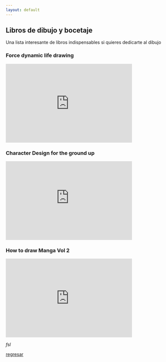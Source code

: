```yaml
---
layout: default
---
```


## Libros de dibujo y bocetaje

Una lista interesante de libros indispensables si quieres dedicarte al dibujo

### Force dynamic life drawing

<iframe src="https://archive.org/embed/force-dynamic-life-drawing-10th-anniversary-edition-pdfdrive-espanol" width="400" height="250" frameborder="0" webkitallowfullscreen="true" mozallowfullscreen="true" allowfullscreen></iframe>

### Character Design for the ground up

<iframe style="width:400px;height:250px" src="https://online.anyflip.com/ufiik/kgiw/index.html"  seamless="seamless" scrolling="no" frameborder="0" allowtransparency="true" allowfullscreen="true" ></iframe>

### How to draw Manga Vol 2

<iframe src="https://archive.org/embed/MoreHowToDrawMangaVol.2PenningCharacters_201701" width="400" height="250" frameborder="0" webkitallowfullscreen="true" mozallowfullscreen="true" allowfullscreen></iframe>

_fsl_

[regresar](./)
